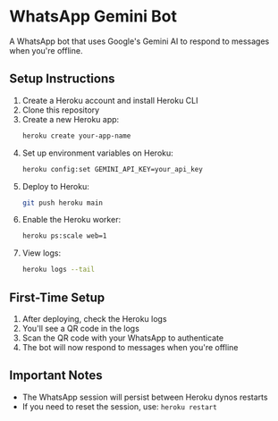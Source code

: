 # WhatsApp Gemini Bot

A WhatsApp bot that uses Google's Gemini AI to respond to messages when you're offline.

## Setup Instructions

1. Create a Heroku account and install Heroku CLI
2. Clone this repository
3. Create a new Heroku app:
   ```bash
   heroku create your-app-name
   ```
4. Set up environment variables on Heroku:
   ```bash
   heroku config:set GEMINI_API_KEY=your_api_key
   ```
5. Deploy to Heroku:
   ```bash
   git push heroku main
   ```
6. Enable the Heroku worker:
   ```bash
   heroku ps:scale web=1
   ```
7. View logs:
   ```bash
   heroku logs --tail
   ```

## First-Time Setup
1. After deploying, check the Heroku logs
2. You'll see a QR code in the logs
3. Scan the QR code with your WhatsApp to authenticate
4. The bot will now respond to messages when you're offline

## Important Notes
- The WhatsApp session will persist between Heroku dynos restarts
- If you need to reset the session, use: `heroku restart`
